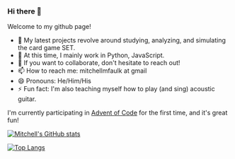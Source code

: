 ### Hi there 👋

Welcome to my github page! 

- 🔭 My latest projects revolve around studying, analyzing, and simulating the card game SET. 
- 🌱 At this time, I mainly work in Python, JavaScript. 
- 👯 If you want to collaborate, don't hesitate to reach out! 
- 📫 How to reach me: mitchellmfaulk at gmail
- 😄 Pronouns: He/Him/His
- ⚡ Fun fact: I'm also teaching myself how to play (and sing) acoustic guitar. 

I'm currently participating in [Advent of Code](https://adventofcode.com/) for the first time, and it's great fun!

[![Mitchell's GitHub stats](https://github-readme-stats.vercel.app/api?username=mitchellfaulk&theme=transparent)](https://github.com/anuraghazra/github-readme-stats)

[![Top Langs](https://github-readme-stats.vercel.app/api/top-langs/?username=mitchellfaulk&exclude_repo=WHO_neural_network,ML_learning_projects,mitchellfaulk.github.io&layout=compact)](https://github.com/mitchellfaulk/github-readme-stats)

